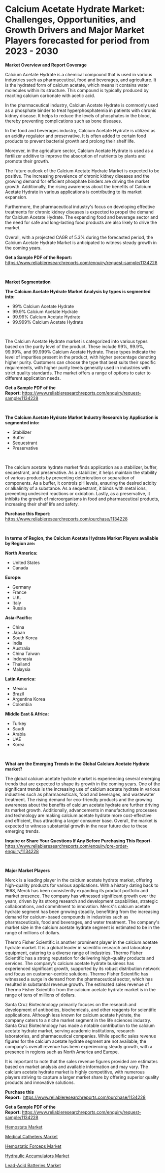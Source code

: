 <p><h1>Calcium Acetate Hydrate Market: Challenges, Opportunities, and Growth Drivers and Major Market Players forecasted for period from 2023 - 2030</h1></p><p><strong>Market Overview and Report Coverage</strong></p>
<p><p>Calcium Acetate Hydrate is a chemical compound that is used in various industries such as pharmaceutical, food and beverages, and agriculture. It is the hydrated form of calcium acetate, which means it contains water molecules within its structure. This compound is typically produced by reacting calcium carbonate with acetic acid.</p><p>In the pharmaceutical industry, Calcium Acetate Hydrate is commonly used as a phosphate binder to treat hyperphosphatemia in patients with chronic kidney disease. It helps to reduce the levels of phosphates in the blood, thereby preventing complications such as bone diseases.</p><p>In the food and beverages industry, Calcium Acetate Hydrate is utilized as an acidity regulator and preservative. It is often added to certain food products to prevent bacterial growth and prolong their shelf life.</p><p>Moreover, in the agriculture sector, Calcium Acetate Hydrate is used as a fertilizer additive to improve the absorption of nutrients by plants and promote their growth.</p><p>The future outlook of the Calcium Acetate Hydrate Market is expected to be positive. The increasing prevalence of chronic kidney diseases and the growing demand for efficient phosphate binders are driving the market growth. Additionally, the rising awareness about the benefits of Calcium Acetate Hydrate in various applications is contributing to its market expansion.</p><p>Furthermore, the pharmaceutical industry's focus on developing effective treatments for chronic kidney diseases is expected to propel the demand for Calcium Acetate Hydrate. The expanding food and beverage sector and the need for safe and long-lasting food products are also likely to drive the market.</p><p>Overall, with a projected CAGR of 5.3% during the forecasted period, the Calcium Acetate Hydrate Market is anticipated to witness steady growth in the coming years.</p></p>
<p><strong>Get a Sample PDF of the Report:</strong> <a href="https://www.reliableresearchreports.com/enquiry/request-sample/1134228">https://www.reliableresearchreports.com/enquiry/request-sample/1134228</a></p>
<p>&nbsp;</p>
<p><strong>Market Segmentation</strong></p>
<p><strong>The Calcium Acetate Hydrate Market Analysis by types is segmented into:</strong></p>
<p><ul><li>99% Calcium Acetate Hydrate</li><li>99.9% Calcium Acetate Hydrate</li><li>99.99% Calcium Acetate Hydrate</li><li>99.999% Calcium Acetate Hydrate</li></ul></p>
<p>&nbsp;</p>
<p><p>The Calcium Acetate Hydrate market is categorized into various types based on the purity level of the product. These include 99%, 99.9%, 99.99%, and 99.999% Calcium Acetate Hydrate. These types indicate the level of impurities present in the product, with higher percentage denoting higher purity. Customers can choose the type that best suits their specific requirements, with higher purity levels generally used in industries with strict quality standards. The market offers a range of options to cater to different application needs.</p></p>
<p><strong>Get a Sample PDF of the Report:</strong>&nbsp;<a href="https://www.reliableresearchreports.com/enquiry/request-sample/1134228">https://www.reliableresearchreports.com/enquiry/request-sample/1134228</a></p>
<p>&nbsp;</p>
<p><strong>The Calcium Acetate Hydrate Market Industry Research by Application is segmented into:</strong></p>
<p><ul><li>Stabilizer</li><li>Buffer</li><li>Sequestrant</li><li>Preservative</li></ul></p>
<p>&nbsp;</p>
<p><p>The calcium acetate hydrate market finds application as a stabilizer, buffer, sequestrant, and preservative. As a stabilizer, it helps maintain the stability of various products by preventing deterioration or separation of components. As a buffer, it controls pH levels, ensuring the desired acidity or alkalinity of a substance. As a sequestrant, it binds with metal ions, preventing undesired reactions or oxidation. Lastly, as a preservative, it inhibits the growth of microorganisms in food and pharmaceutical products, increasing their shelf life and safety.</p></p>
<p><strong>Purchase this Report:</strong>&nbsp; <a href="https://www.reliableresearchreports.com/purchase/1134228">https://www.reliableresearchreports.com/purchase/1134228</a></p>
<p>&nbsp;</p>
<p><strong>In terms of Region, the Calcium Acetate Hydrate Market Players available by Region are:</strong></p>
<p>
    <p> <strong> North America: </strong>
        <ul>
            <li>United States</li>
            <li>Canada</li>
        </ul>
        </p> 
    <p> <strong> Europe: </strong>
        <ul>
            <li>Germany</li>
            <li>France</li>
            <li>U.K.</li>
            <li>Italy</li>
            <li>Russia</li>
        </ul>
        </p> 
    <p> <strong> Asia-Pacific: </strong>
        <ul>
            <li>China</li>
            <li>Japan</li>
            <li>South Korea</li>
            <li>India</li>
            <li>Australia</li>
            <li>China Taiwan</li>
            <li>Indonesia</li>
            <li>Thailand</li>
            <li>Malaysia</li>
        </ul>
        </p> 
    <p> <strong> Latin America: </strong>
        <ul>
            <li>Mexico</li>
            <li>Brazil</li>
            <li>Argentina Korea</li>
            <li>Colombia</li>
        </ul>
        </p> 
    <p> <strong> Middle East & Africa: </strong>
        <ul>
            <li>Turkey</li>
            <li>Saudi</li>
            <li>Arabia</li>
            <li>UAE</li>
            <li>Korea</li>
        </ul>
    </p>
    </p>
<p>&nbsp;</p>
<p><strong>What are the Emerging Trends in the Global Calcium Acetate Hydrate market?</strong></p>
<p><p>The global calcium acetate hydrate market is experiencing several emerging trends that are expected to shape its growth in the coming years. One of the significant trends is the increasing use of calcium acetate hydrate in various industries such as pharmaceuticals, food and beverages, and wastewater treatment. The rising demand for eco-friendly products and the growing awareness about the benefits of calcium acetate hydrate are further driving its market growth. Additionally, advancements in manufacturing processes and technology are making calcium acetate hydrate more cost-effective and efficient, thus attracting a larger consumer base. Overall, the market is expected to witness substantial growth in the near future due to these emerging trends.</p></p>
<p><strong>Inquire or Share Your Questions If Any Before Purchasing This Report</strong>- <a href="https://www.reliableresearchreports.com/enquiry/pre-order-enquiry/1134228">https://www.reliableresearchreports.com/enquiry/pre-order-enquiry/1134228</a></p>
<p>&nbsp;</p>
<p><strong>Major Market Players</strong></p>
<p><p>Merck is a leading player in the calcium acetate hydrate market, offering high-quality products for various applications. With a history dating back to 1668, Merck has been consistently expanding its product portfolio and market presence. The company has witnessed significant growth over the years, driven by its strong research and development capabilities, strategic collaborations, and commitment to innovation. Merck's calcium acetate hydrate segment has been growing steadily, benefitting from the increasing demand for calcium-based compounds in industries such as pharmaceuticals, food and beverages, and water treatment. The company's market size in the calcium acetate hydrate segment is estimated to be in the range of millions of dollars.</p><p>Thermo Fisher Scientific is another prominent player in the calcium acetate hydrate market. It is a global leader in scientific research and laboratory equipment, catering to a diverse range of industries. Thermo Fisher Scientific has a strong reputation for delivering high-quality products and services. The company's calcium acetate hydrate business has experienced significant growth, supported by its robust distribution network and focus on customer-centric solutions. Thermo Fisher Scientific has witnessed a surge in demand from the pharmaceutical sector, which has resulted in substantial revenue growth. The estimated sales revenue of Thermo Fisher Scientific from the calcium acetate hydrate market is in the range of tens of millions of dollars.</p><p>Santa Cruz Biotechnology primarily focuses on the research and development of antibodies, biochemicals, and other reagents for scientific applications. Although less known for calcium acetate hydrate, the company caters to a niche market segment in the life sciences industry. Santa Cruz Biotechnology has made a notable contribution to the calcium acetate hydrate market, serving academic institutions, research laboratories, and pharmaceutical companies. While specific sales revenue figures for the calcium acetate hydrate segment are not available, the company's overall revenue has been experiencing steady growth, with a presence in regions such as North America and Europe.</p><p>It is important to note that the sales revenue figures provided are estimates based on market analysis and available information and may vary. The calcium acetate hydrate market is highly competitive, with numerous players striving to capture a larger market share by offering superior quality products and innovative solutions.</p></p>
<p><strong>Purchase this Report:</strong>&nbsp;&nbsp;<a href="https://www.reliableresearchreports.com/purchase/1134228">https://www.reliableresearchreports.com/purchase/1134228</a></p>
<p></p>
<p><strong>Get a Sample PDF of the Report:</strong>&nbsp;<a href="https://www.reliableresearchreports.com/enquiry/request-sample/1134228">https://www.reliableresearchreports.com/enquiry/request-sample/1134228</a></p>
<p><p><a href="https://www.linkedin.com/pulse/hemostats-market-research-report-unlocks-analysis-financial-qazme/">Hemostats Market</a></p><p><a href="https://www.linkedin.com/pulse/medical-catheters-market-size-2023-2030-global-industrial-jxvue/">Medical Catheters Market</a></p><p><a href="https://www.linkedin.com/pulse/hemostatic-forceps-market-research-report-provides-thorough-7nzne/">Hemostatic Forceps Market</a></p><p><a href="https://medium.com/@s40138378/hydraulic-accumulators-market-insights-into-market-cagr-market-trends-and-growth-strategies-069f7c13460f">Hydraulic Accumulators Market</a></p><p><a href="https://medium.com/@santosh99915121/lead-acid-batteries-market-insight-market-trends-growth-forecasted-from-2023-to-2030-45b09233dcbb">Lead-Acid Batteries Market</a></p></p>